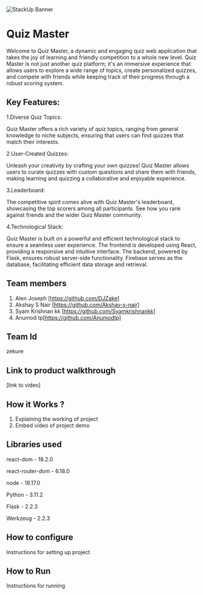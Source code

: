 ![StackUp Banner]([https://tinkerhub.frappe.cloud/files/stackup%20banner.jpeg])
# Quiz Master
Welcome to Quiz Master, a dynamic and engaging quiz web application that takes the joy of learning and friendly competition to a whole new level. Quiz Master is not just another quiz platform; it's an immersive experience that allows users to explore a wide range of topics, create personalized quizzes, and compete with friends while keeping track of their progress through a robust scoring system.
## Key Features:

1.Diverse Quiz Topics:

Quiz Master offers a rich variety of quiz topics, ranging from general knowledge to niche subjects, ensuring that users can find quizzes that match their interests.

2.User-Created Quizzes:

Unleash your creativity by crafting your own quizzes! Quiz Master allows users to curate quizzes with custom questions and share them with friends, making learning and quizzing a collaborative and enjoyable experience.

3.Leaderboard:

The competitive spirit comes alive with Quiz Master's leaderboard, showcasing the top scorers among all participants. See how you rank against friends and the wider Quiz Master community.

4.Technological Stack:

Quiz Master is built on a powerful and efficient technological stack to ensure a seamless user experience. The frontend is developed using React, providing a responsive and intuitive interface. The backend, powered by Flask, ensures robust server-side functionality. Firebase serves as the database, facilitating efficient data storage and retrieval.
## Team members
1. Alen Joseph [https://github.com/DJZake]
2. Akshay S Nair [https://github.com/Akshay-s-nair]
3. Syam Krishnan kk [https://github.com/Syamkrishnankk]
4. Anumod tp[https://github.com/Anumodtp]
## Team Id
zekure
## Link to product walkthrough
[link to video]
## How it Works ?
1. Explaining the working of project
2. Embed video of project demo
## Libraries used
react-dom - 18.2.0

react-router-dom - 6.18.0

node - 18.17.0

Python - 3.11.2

Flask - 2.2.3

Werkzeug - 2.2.3
## How to configure
Instructions for setting up project
## How to Run
Instructions for running
